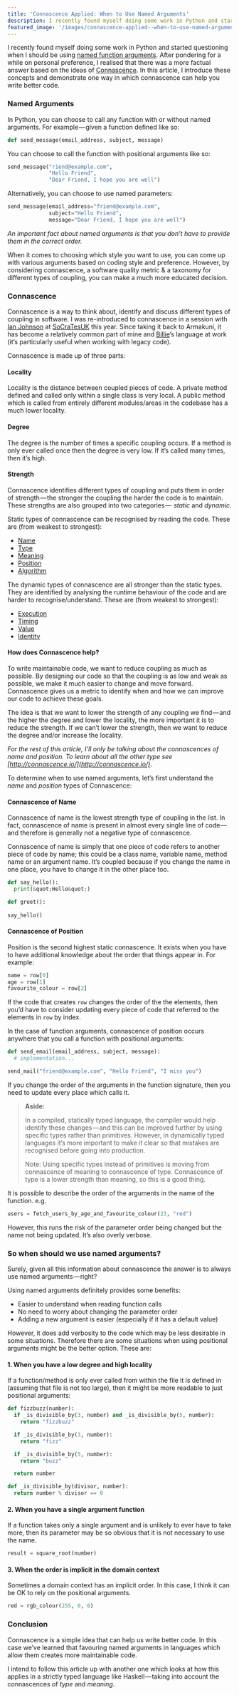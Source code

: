 ```yaml
---
title: 'Connascence Applied: When to Use Named Arguments'
description: I recently found myself doing some work in Python and started questioning when I should be using named function arguments. After pondering…
featured_image: '/images/connascence-applied--when-to-use-named-arguments/featured-image.png'
---
```



I recently found myself doing some work in Python and started questioning when
I should be using [named function
arguments](http://www.diveintopython.net/power_of_introspection/optional_arguments.html).
After pondering for a while on personal preference, I realised that there was a
more factual answer based on the ideas of
[Connascence](http://connascence.io/). In this article, I introduce these
concepts and demonstrate one way in which connascence can help you write better
code.

### Named Arguments

In Python, you can choose to call any function with or without named arguments.
For example — given a function defined like so:

```python
def send_message(email_address, subject, message)
```

You can choose to call the function with positional arguments like so:

```python
send_message("riend@example.com",
             "Hello Friend",
             "Dear Friend, I hope you are well")
```

Alternatively, you can choose to use named parameters:

```python
send_message(email_address="friend@example.com",
             subject="Hello Friend",
             message="Dear Friend, I hope you are well")
```

_An important fact about named arguments is that you don’t have to provide them
in the correct order._

When it comes to choosing which style you want to use, you can come up with
various arguments based on coding style and preference. However, by considering
connascence, a software quality metric &amp; a taxonomy for different types of
coupling, you can make a much more educated decision.

### Connascence

Connascence is a way to think about, identify and discuss different types of
coupling in software. I was re-introduced to connascence in a session with [Ian
Johnson](https://twitter.com/IJohnson_TNF) at
[SoCraTesUK](http://socratesuk.org/) this year. Since taking it back to
Armakuni, it has become a relatively common part of mine and
[Billie](https://medium.com/u/58c48d3546e)’s language at work (it’s
particularly useful when working with legacy code).

Connascence is made up of three parts:

#### Locality

Locality is the distance between coupled pieces of code. A private method
defined and called only within a single class is very local. A public method
which is called from entirely different modules/areas in the codebase has a
much lower locality.

#### Degree

The degree is the number of times a specific coupling occurs. If a method is
only ever called once then the degree is very low. If it’s called many times,
then it’s high.

#### Strength

Connascence identifies different types of coupling and puts them in order of
strength — the stronger the coupling the harder the code is to maintain. These
strengths are also grouped into two categories —  _static_ and _dynamic_.

Static types of connascence can be recognised by reading the code. These are
(from weakest to strongest):

* [Name](http://connascence.io/name.html)
* [Type](http://connascence.io/type.html)
* [Meaning](http://connascence.io/meaning.html)
* [Position](http://connascence.io/position.html)
* [Algorithm](http://connascence.io/algorithm.html)

The dynamic types of connascence are all stronger than the static types. They
are identified by analysing the runtime behaviour of the code and are harder to
recognise/understand. These are (from weakest to strongest):

* [Execution](http://connascence.io/execution.html)
* [Timing](http://connascence.io/timing.html)
* [Value](http://connascence.io/value.html)
* [Identity](http://connascence.io/identity.html)

#### How does Connascence help?

To write maintainable code, we want to reduce coupling as much as possible. By
designing our code so that the coupling is as low and weak as possible, we make
it much easier to change and move forward. Connascence gives us a metric to
identify when and how we can improve our code to achieve these goals.

The idea is that we want to lower the strength of any coupling we find — and
the higher the degree and lower the locality, the more important it is to
reduce the strength. If we can’t lower the strength, then we want to reduce the
degree and/or increase the locality.


_For the rest of this article, I’ll only be talking about the connascences of
name and position. To learn about all the other type see
[http://connascence.io/](http://connascence.io/)_.

To determine when to use named arguments, let’s first understand the _name_ and
_position_ types of Connascence:

#### Connascence of Name

Connascence of name is the lowest strength type of coupling in the list. In
fact, connascence of name is present in almost every single line of code — and
therefore is generally not a negative type of connascence.

Connascence of name is simply that one piece of code refers to another piece of
code by name; this could be a class name, variable name, method name or an
argument name. It’s coupled because if you change the name in one place, you
have to change it in the other place too.

```python
def say_hello():
  print(&quot;Hello&quot;)

def greet():
  
say_hello()
```

#### Connascence of Position

Position is the second highest static connascence. It exists when you have to
have additional knowledge about the order that things appear in. For example:

```python
name = row[0]
age = row[1]
favourite_colour = row[2]
```

If the code that creates `row` changes the order of the the elements, then
you’d have to consider updating every piece of code that referred to the
elements in `row` by index.

In the case of function arguments, connascence of position occurs anywhere that
you call a function with positional arguments:

```python
def send_email(email_address, subject, message):
  # implementation...

send_mail("friend@example.com", "Hello Friend", "I miss you")
```

If you change the order of the arguments in the function signature, then you
need to update every place which calls it.


> **Aside:**
>
> In a compiled, statically typed language, the compiler would help identify
> these changes — and this can be improved further by using specific types
> rather than primitives. However, in dynamically typed languages it’s more
> important to make it clear so that mistakes are recognised before going into
> production.
>
> Note: Using specific types instead of primitives is moving from connascence
> of meaning to connascence of type. Connascence of type is a lower strength
> than meaning, so this is a good thing.

It is possible to describe the order of the arguments in the name of the
function. e.g.

```python
users = fetch_users_by_age_and_favourite_colour(23, "red")
```

However, this runs the risk of the parameter order being changed but the name
not being updated. It’s also overly verbose.

### So when should we use named arguments?

Surely, given all this information about connascence the answer is to always
use named arguments — right?

Using named arguments definitely provides some benefits:

* Easier to understand when reading function calls
* No need to worry about changing the parameter order
* Adding a new argument is easier (especially if it has a default value)

However, it does add verbosity to the code which may be less desirable in some
situations. Therefore there are some situations when using positional arguments
might be the better option. These are:

#### 1. When you have a low degree and high locality

If a function/method is only ever called from within the file it is defined in
(assuming that file is not too large), then it might be more readable to just
positional arguments:

```python
def fizzbuzz(number):
  if _is_divisible_by(3, number) and _is_divisible_by(5, number):
    return "fizzbuzz"

  if _is_divisible_by(3, number):
    return "fizz"

  if _is_divisible_by(5, number):
    return "buzz"

  return number

def _is_divisible_by(divisor, number):
  return number % divisor == 0
```

#### 2. When you have a single argument function

If a function takes only a single argument and is unlikely to ever have to take
more, then its parameter may be so obvious that it is not necessary to use the
name.

```python
result = square_root(number)
```
#### 3. When the order is implicit in the domain context

Sometimes a domain context has an implicit order. In this case, I think it can
be OK to rely on the positional arguments.

```python
red = rgb_colour(255, 0, 0)
```

### Conclusion

Connascence is a simple idea that can help us write better code. In this case
we’ve learned that favouring named arguments in languages which allow them
creates more maintainable code.

I intend to follow this article up with another one which looks at how this
applies in a strictly typed language like Haskell — taking into account the
connascences of _type_ and _meaning_.
